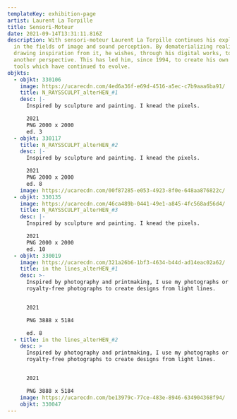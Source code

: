 ```yaml
---
templateKey: exhibition-page
artist: Laurent La Torpille
title: Sensori-Moteur
date: 2021-09-14T13:31:11.816Z
description: With sensori-moteur Laurent La Torpille continues his exploration
  in the fields of image and sound perception. By dematerializing reality or by
  drawing inspiration from it, he wishes, through his digital works, to offer
  another perspective. This has led him, since 1994, to create his own digital
  tools which have continued to evolve.
objkts:
  - objkt: 330106
    image: https://ucarecdn.com/4ed6a36f-e69d-4516-a5ec-c7b9aaa6ba91/
    title: N_RAYSSCULPT_alterHEN_#1
    desc: |-
      Inspired by sculpture and painting. I knead the pixels. 

      2021
      PNG 2000 x 2000
      ed. 3
  - objkt: 330117
    title: N_RAYSSCULPT_alterHEN_#2
    desc: |-
      Inspired by sculpture and painting. I knead the pixels.

      2021
      PNG 2000 x 2000
      ed. 8
    image: https://ucarecdn.com/00f87285-e053-4923-8f0e-648aa876822c/
  - objkt: 330135
    image: https://ucarecdn.com/46ca489b-0441-49e1-a845-4fc568ad56d4/
    title: N_RAYSSCULPT_alterHEN_#3
    desc: |-
      Inspired by sculpture and painting. I knead the pixels.

      2021
      PNG 2000 x 2000
      ed. 10
  - objkt: 330019
    image: https://ucarecdn.com/321a26b6-1bf3-4634-b44d-ad14eac02a62/
    title: in the lines_alterHEN_#1
    desc: >-
      Inspired by photography and printmaking, I use my photographs or old
      royalty-free photographs to create designs from light lines.


      2021

      PNG 3888 x 5184

      ed. 8
  - title: in the lines_alterHEN_#2
    desc: >
      Inspired by photography and printmaking, I use my photographs or old
      royalty-free photographs to create designs from light lines. 


      2021

      PNG 3888 x 5184
    image: https://ucarecdn.com/be13979c-77ce-483e-8946-634904368f94/
    objkt: 330047
---
```

